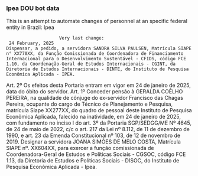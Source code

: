  ### Ipea DOU bot data
 This is an attempt to automate changes of personnel at an specific federal entity in Brazil: Ipea
 
                        Very last change: 
 	 24 February, 2025
	Dispensar, a pedido, a servidora SANDRA SILVA PAULSEN, Matrícula SIAPE n° XX770XX, da Função Comissionada de Coordenadora de Financiamento Internacional para o Desenvolvimento Sustentável - CFIDS, código FCE 1.10, da Coordenação-Geral de Estudos Internacionais - CGINT, da Diretoria de Estudos Internacionais - DINTE, do Instituto de Pesquisa Econômica Aplicada - IPEA.
Art. 2º Os efeitos desta Portaria entram em vigor em 24 de janeiro de 2025, data do óbito do servidor.
Art. 1º Conceder pensão à GERALDA COÊLHO PEREIRA, na qualidade de cônjuge do ex-servidor Francisco das Chagas Pereira, ocupante do cargo de Técnico de Planejamento e Pesquisa, matrícula Siape XX277XX, do quadro de pessoal deste Instituto de Pesquisa Econômica Aplicada, falecido na inatividade, em 24 de janeiro de 2025, com fundamento no inciso I do art. 3º da Portaria SGP/SEDGG/ME Nº 4645, de 24 de maio de 2022, c/c o art. 217 da Lei nº 8.112, de 11 de dezembro de 1990, e art. 23 da Emenda Constitucional nº 103, de 12 de novembro de 2019.
Designar a servidora JOANA SIMÕES DE MELO COSTA, Matrícula SIAPE nº. XX604XX, para exercer a função comissionada de Coordenadora-Geral de Estudos e Políticas Sociais - CGSOC, código FCE 1.13, da Diretoria de Estudos e Políticas Sociais - DISOC, do Instituto de Pesquisa Econômica Aplicada - Ipea.
